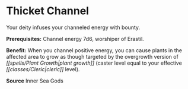 ﻿---
cssclass: [feats]

---
# Thicket Channel

Your deity infuses your channeled energy with bounty.

**Prerequisites:** Channel energy 7d6, worshiper of Erastil.

**Benefit:** When you channel positive energy, you can cause plants in the affected area to grow as though targeted by the overgrowth version of _[[spells/Plant Growth|plant growth]]_ (caster level equal to your effective _[[classes/Cleric|cleric]]_ level).

**Source** Inner Sea Gods